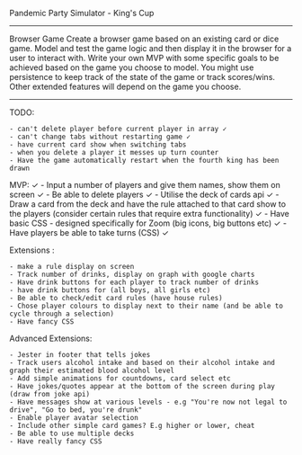 Pandemic Party Simulator - King's Cup

--------------------------------------


Browser Game
Create a browser game based on an existing card or dice game. Model and test the game logic and then display it in the browser for a user to interact with.
Write your own MVP with some specific goals to be achieved based on the game you choose to model.
You might use persistence to keep track of the state of the game or track scores/wins. Other extended features will depend on the game you choose.

--------------------------------------

TODO:

	- can't delete player before current player in array ✓
	- can't change tabs without restarting game ✓
	- have current card show when switching tabs
	- when you delete a player it messes up turn counter
	- Have the game automatically restart when the fourth king has been drawn


MVP: ✓
	- Input a number of players and give them names, show them on screen ✓
	- Be able to delete players ✓
	- Utilise the deck of cards api ✓
	- Draw a card from the deck and have the rule attached to that card show to the players (consider certain rules that require extra functionality) ✓
	- Have basic CSS - designed specifically for Zoom (big icons, big buttons etc) ✓
	- Have players be able to take turns (CSS) ✓


Extensions :

	- make a rule display on screen
	- Track number of drinks, display on graph with google charts
	- Have drink buttons for each player to track number of drinks
	- have drink buttons for (all boys, all girls etc)
	- Be able to check/edit card rules (have house rules)
	- Chose player colours to display next to their name (and be able to cycle through a selection)
	- Have fancy CSS

Advanced Extensions: 

	- Jester in footer that tells jokes
    - Track users alcohol intake and based on their alcohol intake and graph their estimated blood alcohol level
    - Add simple animations for countdowns, card select etc
    - Have jokes/quotes appear at the bottom of the screen during play (draw from joke api)
    - Have messages show at various levels - e.g "You're now not legal to drive", "Go to bed, you're drunk"
    - Enable player avatar selection
    - Include other simple card games? E.g higher or lower, cheat
	- Be able to use multiple decks
    - Have really fancy CSS